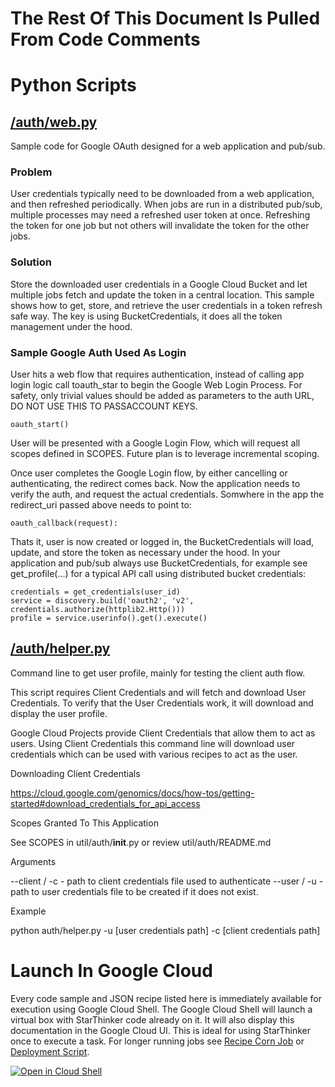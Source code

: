 # The Rest Of This Document Is Pulled From Code Comments


# Python Scripts


## [/auth/web.py](/auth/web.py)

Sample code for Google OAuth designed for a web application and pub/sub.

### Problem

User credentials typically need to be downloaded from a web application, and
then refreshed periodically.  When jobs are run in a distributed pub/sub,
multiple processes may need a refreshed user token at once.  Refreshing the
token for one job but not others will invalidate the token for the other jobs.

### Solution

Store the downloaded user credentials in a Google Cloud Bucket and let multiple 
jobs fetch and update the token in a central location.  This sample shows how to
get, store, and retrieve the user credentials in a token refresh safe way. The key 
is using BucketCredentials, it does all the token management under the hood.

### Sample Google Auth Used As Login

User hits a web flow that requires authentication, instead of calling app login logic
call toauth_star to begin the Google Web Login Process. For safety, only trivial values
should be added as parameters to the auth URL, DO NOT USE THIS TO PASSACCOUNT KEYS.

`oauth_start()`

User will be presented with a Google Login Flow, which will request all scopes defined 
in SCOPES.  Future plan is to leverage incremental scoping. 

Once user completes the Google Login flow, by either cancelling or authenticating, 
the redirect comes back.  Now the application needs to verify the auth, and request
the actual credentials. Somwhere in the app the redirect_uri passed above needs to
point to:

`oauth_callback(request):`

Thats it, user is now created or logged in, the BucketCredentials will load, update, 
and store the token as necessary under the hood. In your application and pub/sub
always use BucketCredentials, for example see get_profile(...) for a typical API
call using distributed bucket credentials:

```
credentials = get_credentials(user_id)
service = discovery.build('oauth2', 'v2', credentials.authorize(httplib2.Http()))
profile = service.userinfo().get().execute()
```



## [/auth/helper.py](/auth/helper.py)

Command line to get user profile, mainly for testing the client auth flow.

This script requires Client Credentials and will fetch and download User Credentials.
To verify that the User Credentials work, it will download and display the user profile.

Google Cloud Projects provide Client Credentials that allow them to act as users.
Using Client Credentials this command line will download user credentials which
can be used with various recipes to act as the user.

Downloading Client Credentials

https://cloud.google.com/genomics/docs/how-tos/getting-started#download_credentials_for_api_access

Scopes Granted To This Application

See SCOPES in util/auth/__init__.py or review util/auth/README.md

Arguments

  --client / -c - path to client credentials file used to authenticate
  --user / -u - path to user credentials file to be created if it does not exist.

Example

  python auth/helper.py -u [user credentials path] -c [client credentials path]



# Launch In Google Cloud

Every code sample and JSON recipe listed here is immediately available for execution using Google Cloud Shell.  The Google Cloud Shell will launch a virtual box with StarThinker code already on it.  It will also display this documentation in the Google Cloud UI.  This is ideal for using StarThinker once to execute a task.  For longer running jobs see [Recipe Corn Job](/cron/README.md) or [Deployment Script](/deploy/README.md).

[![Open in Cloud Shell](http://gstatic.com/cloudssh/images/open-btn.svg)](https://console.cloud.google.com/cloudshell/editor?cloudshell_git_repo=https%3A%2F%2Fgithub.com%2Fgoogle%2Fstarthinker&cloudshell_print=%2FLAUNCH_RECIPE.txt&cloudshell_tutorial=%2Fauth%2FREADME.md)
